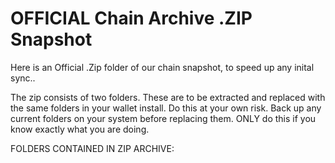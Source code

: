 # OFFICIAL Chain Archive .ZIP Snapshot

Here is an Official .Zip folder of our chain snapshot, to speed up any inital sync.. 

The zip consists of two folders. These are to be extracted and replaced with the same folders in your wallet install. Do this at your own risk. Back up any current folders on your system before replacing them. ONLY do this if you know exactly what you are doing.

FOLDERS CONTAINED IN ZIP ARCHIVE:


